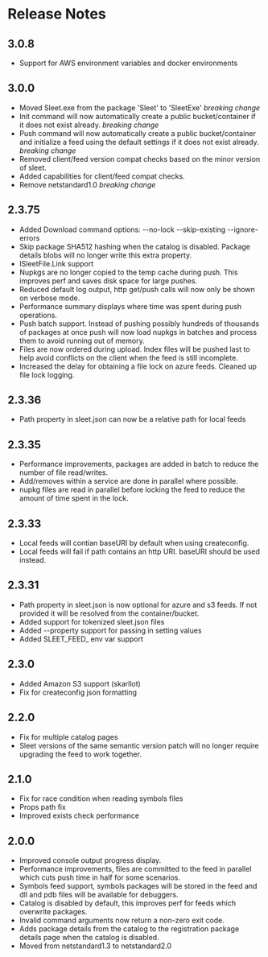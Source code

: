 # Release Notes

## 3.0.8
* Support for AWS environment variables and docker environments

## 3.0.0
* Moved Sleet.exe from the package 'Sleet' to 'SleetExe' *breaking change*
* Init command will now automatically create a public bucket/container if it does not exist already. *breaking change*
* Push command will now automatically create a public bucket/container and initialize a feed using the default settings if it does not exist already. *breaking change*
* Removed client/feed version compat checks based on the minor version of sleet.
* Added capabilities for client/feed compat checks.
* Remove netstandard1.0 *breaking change*

## 2.3.75
* Added Download command options: --no-lock --skip-existing --ignore-errors
* Skip package SHA512 hashing when the catalog is disabled. Package details blobs will no longer write this extra property.
* ISleetFile.Link support
* Nupkgs are no longer copied to the temp cache during push. This improves perf and saves disk space for large pushes.
* Reduced default log output, http get/push calls will now only be shown on verbose mode.
* Performance summary displays where time was spent during push operations.
* Push batch support. Instead of pushing possibly hundreds of thousands of packages at once push will now load nupkgs in batches and process them to avoid running out of memory.
* Files are now ordered during upload. Index files will be pushed last to help avoid conflicts on the client when the feed is still incomplete.
* Increased the delay for obtaining a file lock on azure feeds. Cleaned up file lock logging.

## 2.3.36
* Path property in sleet.json can now be a relative path for local feeds

## 2.3.35
* Performance improvements, packages are added in batch to reduce the number of file read/writes.
* Add/removes within a service are done in parallel where possible.
* nupkg files are read in parallel before locking the feed to reduce the amount of time spent in the lock. 

## 2.3.33
* Local feeds will contian baseURI by default when using createconfig.
* Local feeds will fail if path contains an http URI. baseURI should be used instead.

## 2.3.31
* Path property in sleet.json is now optional for azure and s3 feeds. If not provided it will be resolved from the container/bucket.
* Added support for tokenized sleet.json files
* Added --property support for passing in setting values
* Added SLEET_FEED_ env var support

## 2.3.0
* Added Amazon S3 support (skarllot)
* Fix for createconfig json formatting

## 2.2.0
* Fix for multiple catalog pages
* Sleet versions of the same semantic version patch will no longer require upgrading the feed to work together.

## 2.1.0
* Fix for race condition when reading symbols files
* Props path fix
* Improved exists check performance

## 2.0.0
* Improved console output progress display.
* Performance improvements, files are committed to the feed in parallel which cuts push time in half for some scenarios.
* Symbols feed support, symbols packages will be stored in the feed and dll and pdb files will be available for debuggers.
* Catalog is disabled by default, this improves perf for feeds which overwrite packages.
* Invalid command arguments now return a non-zero exit code.
* Adds package details from the catalog to the registration package details page when the catalog is disabled.
* Moved from netstandard1.3 to netstandard2.0
